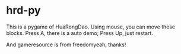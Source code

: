 # hrd-py
This is a pygame of HuaRongDao.
Using mouse, you can move these blocks.
Press A, there is a auto demo; Press Up, just restart.

And gameresource is from freedomyeah, thanks!

